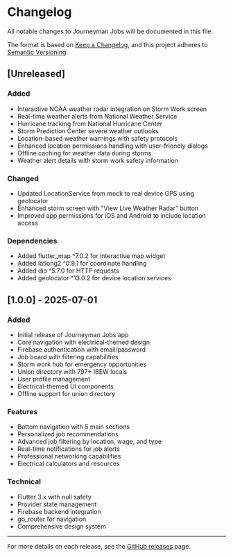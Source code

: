 # Changelog

All notable changes to Journeyman Jobs will be documented in this file.

The format is based on [Keep a Changelog](https://keepachangelog.com/en/1.0.0/),
and this project adheres to [Semantic Versioning](https://semver.org/spec/v2.0.0.html).

## [Unreleased]

### Added
- Interactive NOAA weather radar integration on Storm Work screen
- Real-time weather alerts from National Weather Service
- Hurricane tracking from National Hurricane Center
- Storm Prediction Center severe weather outlooks
- Location-based weather warnings with safety protocols
- Enhanced location permissions handling with user-friendly dialogs
- Offline caching for weather data during storms
- Weather alert details with storm work safety information

### Changed
- Updated LocationService from mock to real device GPS using geolocator
- Enhanced storm screen with "View Live Weather Radar" button
- Improved app permissions for iOS and Android to include location access

### Dependencies
- Added flutter_map ^7.0.2 for interactive map widget
- Added latlong2 ^0.9.1 for coordinate handling
- Added dio ^5.7.0 for HTTP requests
- Added geolocator ^13.0.2 for device location services

## [1.0.0] - 2025-07-01

### Added
- Initial release of Journeyman Jobs app
- Core navigation with electrical-themed design
- Firebase authentication with email/password
- Job board with filtering capabilities
- Storm work hub for emergency opportunities
- Union directory with 797+ IBEW locals
- User profile management
- Electrical-themed UI components
- Offline support for union directory

### Features
- Bottom navigation with 5 main sections
- Personalized job recommendations
- Advanced job filtering by location, wage, and type
- Real-time notifications for job alerts
- Professional networking capabilities
- Electrical calculators and resources

### Technical
- Flutter 3.x with null safety
- Provider state management
- Firebase backend integration
- go_router for navigation
- Comprehensive design system

---

For more details on each release, see the [GitHub releases](https://github.com/journeyman-jobs/releases) page.